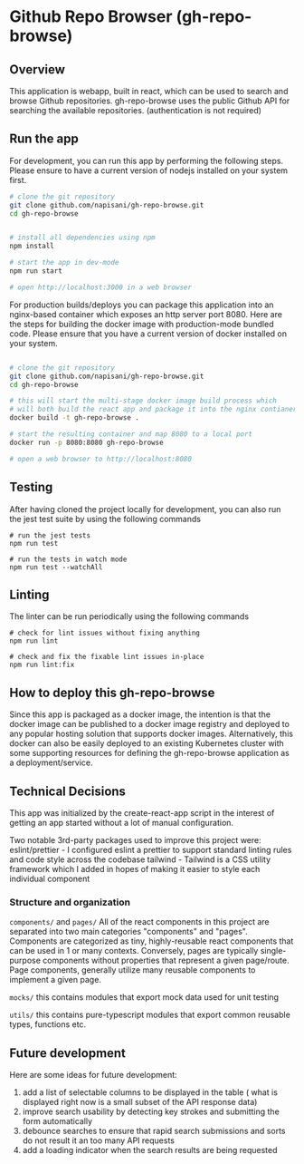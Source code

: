 # Github Repo Browser (gh-repo-browse)

## Overview

This application is webapp, built in react, which can be used to search and browse Github repositories. 
gh-repo-browse uses the public Github API for searching the available repositories. (authentication is not required)

## Run the app


For development, you can run this app by performing the following steps. Please ensure to have a current version of nodejs installed on your system first.
```bash
# clone the git repository 
git clone github.com/napisani/gh-repo-browse.git
cd gh-repo-browse


# install all dependencies using npm
npm install

# start the app in dev-mode
npm run start

# open http://localhost:3000 in a web browser
```



For production builds/deploys you can package this application into an nginx-based container which exposes an http server port 8080.
Here are the steps for building the docker image with production-mode bundled code. Please ensure that you have a current version of docker installed on your system.

```bash

# clone the git repository 
git clone github.com/napisani/gh-repo-browse.git
cd gh-repo-browse

# this will start the multi-stage docker image build process which 
# will both build the react app and package it into the nginx contianer
docker build -t gh-repo-browse .

# start the resulting container and map 8080 to a local port
docker run -p 8080:8080 gh-repo-browse

# open a web browser to http://localhost:8080

```


## Testing

After having cloned the project locally for development, you can also run the jest test suite by using the following commands
```
# run the jest tests
npm run test

# run the tests in watch mode
npm run test --watchAll

```

## Linting

The linter can be run periodically using the following commands
```
# check for lint issues without fixing anything 
npm run lint

# check and fix the fixable lint issues in-place
npm run lint:fix 

```

## How to deploy this gh-repo-browse

Since this app is packaged as a docker image, the intention is that the docker image can be published to a docker image registry 
and deployed to any popular hosting solution that supports docker images. 
Alternatively, this docker can also be easily deployed to an existing Kubernetes cluster with some supporting resources for defining 
the gh-repo-browse application as a deployment/service.


## Technical Decisions

This app was initialized by the create-react-app script in the 
interest of getting an app started without a lot of manual configuration.

Two notable 3rd-party packages used to improve this project were:
eslint/prettier - I configured eslint a prettier to support standard linting rules and code style across the codebase
tailwind - Tailwind is a CSS utility framework which I added in hopes of making it easier to style each individual component


### Structure and organization

`components/` and `pages/`
All of the react components in this project are separated into two main categories "components" and "pages".
Components are categorized as tiny, highly-reusable react components that can be used in 1 or many contexts.
Conversely, pages are typically single-purpose components without properties that represent a given page/route.
Page components, generally utilize many reusable components to implement a given page.

`mocks/`
this contains modules that export mock data used for unit testing

`utils/`
this contains pure-typescript modules that export common reusable types, functions etc.


## Future development

Here are some ideas for future development:

1. add a list of selectable columns to be displayed in the table ( what is displayed right now is a small subset of the API response data)
2. improve search usability by detecting <Enter> key strokes and submitting the form automatically
3. debounce searches to ensure that rapid search submissions and sorts do not result it an too many API requests
4. add a loading indicator  when the search results are being requested


